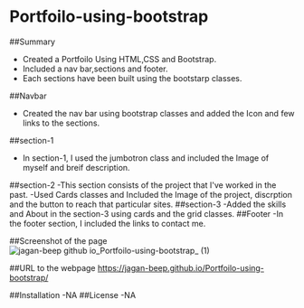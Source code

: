 # Portfoilo-using-bootstrap

##Summary
- Created a Portfoilo Using HTML,CSS and Bootstrap.
- Included a nav bar,sections and footer.
- Each sections have been built using the bootstarp classes.

##Navbar
- Created the nav bar using bootstrap classes and added the Icon and few links to the sections.

##section-1
- In section-1, I used the jumbotron class and included the Image of myself and breif description.

##section-2
-This section consists of the project that I've worked in the past.
-Used Cards classes and Included the Image of the project, discrption and the button to reach that particular sites.
##section-3
-Added the skills and About in the section-3 using cards and the grid classes.
##Footer
-In the footer section, I included the links to contact me.

##Screenshot of the page
![jagan-beep github io_Portfoilo-using-bootstrap_ (1)](https://github.com/jagan-beep/Portfoilo-using-bootstrap/assets/83705547/949f9484-e928-40f2-9ab1-5727692b49b7)

##URL to the webpage
https://jagan-beep.github.io/Portfoilo-using-bootstrap/

##Installation
-NA
##License
-NA
